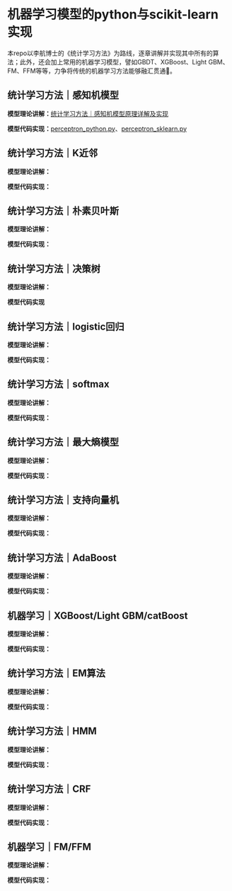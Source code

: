 # 机器学习模型的python与scikit-learn实现

本repo以李航博士的《统计学习方法》为路线，逐章讲解并实现其中所有的算法；此外，还会加上常用的机器学习模型，譬如GBDT、XGBoost、Light GBM、FM、FFM等等，力争将传统的机器学习方法能够融汇贯通🎉。

## 统计学习方法｜感知机模型

**模型理论讲解：**[统计学习方法｜感知机模型原理详解及实现](https://codewithzichao.github.io/2020/02/17/统计学习方法｜感知机模型原理详解与实现/#more)

**模型代码实现：**[perceptron_python.py](https://github.com/codewithzichao/Machine_Learning_Code/blob/master/perceptron/perceptron_python.py)、[perceptron_sklearn.py](https://github.com/codewithzichao/Machine_Learning_Code/blob/master/perceptron/perceptron_sklearn.py)

## 统计学习方法｜K近邻

**模型理论讲解：**

**模型代码实现：**

## 统计学习方法｜朴素贝叶斯

**模型理论讲解：**

**模型代码实现：**

## 统计学习方法｜决策树

**模型理论讲解：**

**模型代码实现**

## 统计学习方法｜logistic回归

**模型理论讲解：**

**模型代码实现：**

## 统计学习方法｜softmax

**模型理论讲解：**

**模型代码实现：**

## 统计学习方法｜最大熵模型

**模型理论讲解：**

**模型代码实现：**

## 统计学习方法｜支持向量机

**模型理论讲解：**

**模型代码实现：**

## 统计学习方法｜AdaBoost

**模型理论讲解：**

**模型代码实现：**

## 机器学习｜XGBoost/Light GBM/catBoost

**模型理论讲解：**

**模型代码实现：**

## 统计学习方法｜EM算法

**模型理论讲解：**

**模型代码实现：**

## 统计学习方法｜HMM

**模型理论讲解：**

**模型代码实现：**

## 统计学习方法｜CRF

**模型理论讲解：**

**模型代码实现：**

## 机器学习｜FM/FFM

**模型理论讲解：**

**模型代码实现：**